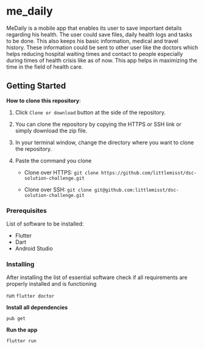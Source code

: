 # me_daily

MeDaily is a mobile app that enables its user to save important details regarding his health. The user could save files, daily health logs and tasks to be done. This also keeps his basic information, medical and travel history. These information could be sent to other user like the doctors which helps reducing hospital waiting times and contact to people especially during times of health crisis like as of now. This app helps in maximizing the time in the field of health care.

## Getting Started

**How to clone this repository**:

1. Click ```Clone or download``` button at the side of the repository.
2. You can clone the repository by copying the HTTPS or SSH link or simply download the zip file.
3. In your terminal window, change the directory where you want to clone the repository.
4. Paste the command you clone
    
    *  Clone over HTTPS:
    ```git clone https://github.com/littlemisst/dsc-solution-challenge.git```
   
    *   Clone over SSH:
    ```git clone git@github.com:littlemisst/dsc-solution-challenge.git```

### Prerequisites

List of software to be installed:

* Flutter
* Dart
* Android Studio


### Installing

After installing the list of essential software check if all requirements are properly installed and is functioning

run ```flutter doctor```

**Install all dependencies**
```
pub get
```

**Run the app**
```
flutter run
```